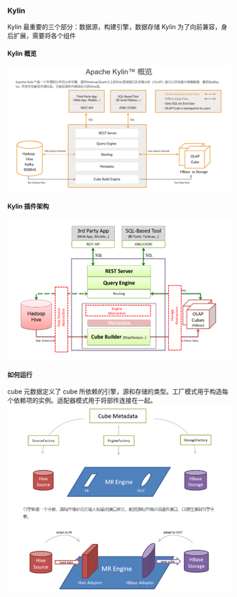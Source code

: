 ### Kylin
Kylin 最重要的三个部分：数据源，构建引擎，数据存储
Kylin 为了向前兼容，身后扩展，需要将各个组件

#### Kylin 概览
![kylin 概览](../imgs/kylin_overview.PNG)

#### Kylin 插件架构
![Kylin 插件架构](../imgs/kylin_plugin_architecture.PNG)

#### 如何运行
cube 元数据定义了 cube 所依赖的引擎，源和存储的类型。工厂模式用于构造每个依赖项的实例。适配器模式用于将部件连接在一起。
![How to run](../imgs/how_to_run.PNG)
